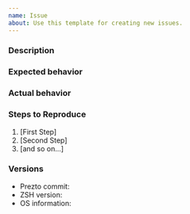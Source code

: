```yaml
---
name: Issue
about: Use this template for creating new issues.
---
```

<!-- Please check if a similar issue already exists or has been closed before before opening your issue. -->

### Description
<!-- Provide a general description of the bug or feature -->

### Expected behavior

<!-- What you expected to happen -->

### Actual behavior

<!-- What actually happened -->

### Steps to Reproduce

1. [First Step]
2. [Second Step]
3. [and so on...]

### Versions

  - Prezto commit:
  - ZSH version:
  - OS information:
